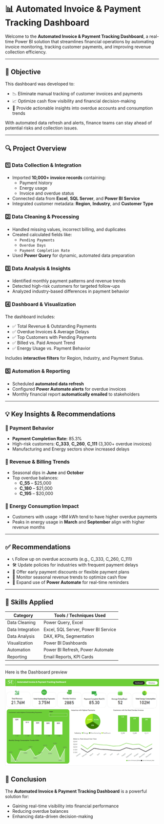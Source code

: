 # 📊 Automated Invoice & Payment Tracking Dashboard

Welcome to the **Automated Invoice & Payment Tracking Dashboard**, a real-time Power BI solution that streamlines financial operations by automating invoice monitoring, tracking customer payments, and improving revenue collection efficiency.

---

## 📌 Objective

This dashboard was developed to:

- 📉 Eliminate manual tracking of customer invoices and payments  
- 📈 Optimize cash flow visibility and financial decision-making  
- 🧠 Provide actionable insights into overdue accounts and consumption trends

With automated data refresh and alerts, finance teams can stay ahead of potential risks and collection issues.

---

## 🔍 Project Overview

### 1️⃣ Data Collection & Integration
- Imported **10,000+ invoice records** containing:
  - Payment history
  - Energy usage
  - Invoice and overdue status
- Connected data from **Excel**, **SQL Server**, and **Power BI Service**
- Integrated customer metadata: **Region**, **Industry**, and **Customer Type**

### 2️⃣ Data Cleaning & Processing
- Handled missing values, incorrect billing, and duplicates
- Created calculated fields like:
  - `Pending Payments`
  - `Overdue Days`
  - `Payment Completion Rate`
- Used **Power Query** for dynamic, automated data preparation

### 3️⃣ Data Analysis & Insights
- Identified monthly payment patterns and revenue trends
- Detected high-risk customers for targeted follow-ups
- Analyzed industry-based differences in payment behavior

### 4️⃣ Dashboard & Visualization
The dashboard includes:

- ✅ Total Revenue & Outstanding Payments  
- ✅ Overdue Invoices & Average Delays  
- ✅ Top Customers with Pending Payments  
- ✅ Billed vs. Paid Amount Trend  
- ✅ Energy Usage vs. Payment Behavior  

Includes **interactive filters** for Region, Industry, and Payment Status.

### 5️⃣ Automation & Reporting
- Scheduled **automated data refresh**
- Configured **Power Automate alerts** for overdue invoices
- Monthly financial report **automatically emailed** to stakeholders

---

## 💡 Key Insights & Recommendations

### 🔹 Payment Behavior
- **Payment Completion Rate:** 85.3%
- High-risk customers: **C_333**, **C_260**, **C_111** (3,300+ overdue invoices)
- Manufacturing and Energy sectors show increased delays

### 🔹 Revenue & Billing Trends
- Seasonal dips in **June** and **October**
- Top overdue balances:
  - **C_55** – $25,000
  - **C_180** – $21,000
  - **C_195** – $20,000

### 🔹 Energy Consumption Impact
- Customers with usage >8M kWh tend to have higher overdue payments
- Peaks in energy usage in **March** and **September** align with higher revenue months

---

## ✅ Recommendations

- 📞 Follow up on overdue accounts (e.g., C_333, C_260, C_111)
- 🛠️ Update policies for industries with frequent payment delays
- 🎁 Offer early payment discounts or flexible payment plans
- 🔄 Monitor seasonal revenue trends to optimize cash flow
- 🤖 Expand use of **Power Automate** for real-time reminders

---

## 🧠 Skills Applied

| Category                   | Tools / Techniques Used                         |
|----------------------------|--------------------------------------------------|
| Data Cleaning              | Power Query, Excel                              |
| Data Integration           | Excel, SQL Server, Power BI Service             |
| Data Analysis              | DAX, KPIs, Segmentation                         |
| Visualization              | Power BI Dashboards                             |
| Automation                 | Power BI Refresh, Power Automate                |
| Reporting                  | Email Reports, KPI Cards                        |

---
Here is the Dashboard preview

![Dashboard Preview](https://github.com/Monika365/Automated-Invoice-Payment-Tracking-Dashboard/blob/master/Screenshot.png)

## 🚀 Conclusion

The **Automated Invoice & Payment Tracking Dashboard** is a powerful solution for:

- Gaining real-time visibility into financial performance  
- Reducing overdue balances  
- Enhancing data-driven decision-making  
